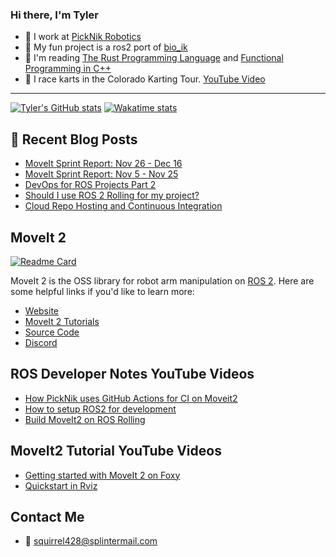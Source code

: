 ### Hi there, I'm Tyler
- :office: I work at [PickNik Robotics](https://picknik.ai)
- :rocket: My fun project is a ros2 port of [bio_ik](https://github.com/tylerjw/bio_ik)
- :crab: I'm reading [The Rust Programming Language](https://doc.rust-lang.org/book/) and [Functional Programming in C++](https://www.manning.com/books/functional-programming-in-c-plus-plus)
- :checkered_flag: I race karts in the Colorado Karting Tour.  [YouTube Video](https://www.youtube.com/watch?v=0pKhu1n1q6c)

---

[![Tyler's GitHub stats](https://github-readme-stats.vercel.app/api?username=tylerjw&show_icons=true)](https://github.com/anuraghazra/github-readme-stats)
[![Wakatime stats](https://github-readme-stats.vercel.app/api/wakatime?username=tylerjw)](https://github.com/anuraghazra/github-readme-stats)

## :orange_book: Recent Blog Posts

- [MoveIt Sprint Report: Nov 26 - Dec 16](https://moveit.ros.org/moveit/ros/2021/12/17/sprint-report-3.html)
- [MoveIt Sprint Report: Nov 5 - Nov 25](https://moveit.ros.org/moveit/ros/2021/11/30/sprint-report-2.html)
- [DevOps for ROS Projects Part 2](http://picknik.ai/ros/moveit/devops/2021/12/14/DevOps-for-ROS-Projects-Part-2.html)
- [Should I use ROS 2 Rolling for my project?](http://picknik.ai/ros/ros2/releases/moveit/2021/08/18/rolling-ridley.html)
- [Cloud Repo Hosting and Continuous Integration](http://picknik.ai/ros2/moveit2/devops/2021/02/18/DevOps-for-ROS-part1.html)

## MoveIt 2

[![Readme Card](https://github-readme-stats.vercel.app/api/pin/?username=ros-planning&repo=moveit2)](https://github.com/anuraghazra/github-readme-stats)

MoveIt 2 is the OSS library for robot arm manipulation on [ROS 2](https://docs.ros.org/).
Here are some helpful links if you'd like to learn more:

- [Website](https://moveit.ros.org/)
- [MoveIt 2 Tutorials](https://moveit.picknik.ai/foxy/index.html)
- [Source Code](https://github.com/ros-planning/moveit2)
- [Discord](https://discord.gg/RrySut8)

## ROS Developer Notes YouTube Videos

- [How PickNik uses GitHub Actions for CI on Moveit2
](https://www.youtube.com/watch?v=fDfLxgeGbjI)
- [How to setup ROS2 for development](https://www.youtube.com/watch?v=XkZ-xXV-8Uc)
- [Build MoveIt2 on ROS Rolling](https://www.youtube.com/watch?v=FgIK27jN4bk)

## MoveIt2 Tutorial YouTube Videos

- [Getting started with MoveIt 2 on Foxy](https://www.youtube.com/watch?v=k85fH0snRm8)
- [Quickstart in Rviz](https://www.youtube.com/watch?v=kOGFvq9IriI)

## Contact Me

- :email: <squirrel428@splintermail.com>
